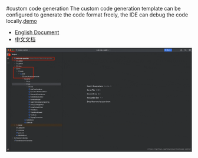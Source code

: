 #custom code generation
  The custom code generation template can be configured to generate the code format freely, the IDE can debug the code locally.[demo](https://github.com/shuzijun/leetcode-question)  
  - [English Document]()  
  - [中文文档](https://github.com/shuzijun/leetcode-editor/blob/master/CustomCode_ZH.md)   
  <p align="center">
    <img src="https://raw.githubusercontent.com/shuzijun/leetcode-editor/dev/doc/customConfig-100.gif" alt="demo"/>
  </p>  